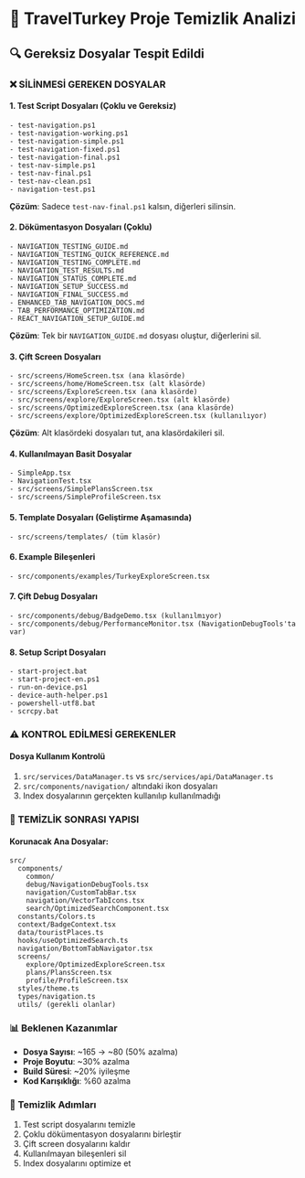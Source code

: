 # 🧹 TravelTurkey Proje Temizlik Analizi

## 🔍 Gereksiz Dosyalar Tespit Edildi

### ❌ SİLİNMESİ GEREKEN DOSYALAR

#### 1. Test Script Dosyaları (Çoklu ve Gereksiz)
```
- test-navigation.ps1
- test-navigation-working.ps1
- test-navigation-simple.ps1
- test-navigation-fixed.ps1
- test-navigation-final.ps1
- test-nav-simple.ps1
- test-nav-final.ps1
- test-nav-clean.ps1
- navigation-test.ps1
```
**Çözüm**: Sadece `test-nav-final.ps1` kalsın, diğerleri silinsin.

#### 2. Dökümentasyon Dosyaları (Çoklu)
```
- NAVIGATION_TESTING_GUIDE.md
- NAVIGATION_TESTING_QUICK_REFERENCE.md
- NAVIGATION_TESTING_COMPLETE.md
- NAVIGATION_TEST_RESULTS.md
- NAVIGATION_STATUS_COMPLETE.md
- NAVIGATION_SETUP_SUCCESS.md
- NAVIGATION_FINAL_SUCCESS.md
- ENHANCED_TAB_NAVIGATION_DOCS.md
- TAB_PERFORMANCE_OPTIMIZATION.md
- REACT_NAVIGATION_SETUP_GUIDE.md
```
**Çözüm**: Tek bir `NAVIGATION_GUIDE.md` dosyası oluştur, diğerlerini sil.

#### 3. Çift Screen Dosyaları
```
- src/screens/HomeScreen.tsx (ana klasörde)
- src/screens/home/HomeScreen.tsx (alt klasörde)
- src/screens/ExploreScreen.tsx (ana klasörde)
- src/screens/explore/ExploreScreen.tsx (alt klasörde)
- src/screens/OptimizedExploreScreen.tsx (ana klasörde)
- src/screens/explore/OptimizedExploreScreen.tsx (kullanılıyor)
```
**Çözüm**: Alt klasördeki dosyaları tut, ana klasördakileri sil.

#### 4. Kullanılmayan Basit Dosyalar
```
- SimpleApp.tsx
- NavigationTest.tsx
- src/screens/SimplePlansScreen.tsx
- src/screens/SimpleProfileScreen.tsx
```

#### 5. Template Dosyaları (Geliştirme Aşamasında)
```
- src/screens/templates/ (tüm klasör)
```

#### 6. Example Bileşenleri
```
- src/components/examples/TurkeyExploreScreen.tsx
```

#### 7. Çift Debug Dosyaları
```
- src/components/debug/BadgeDemo.tsx (kullanılmıyor)
- src/components/debug/PerformanceMonitor.tsx (NavigationDebugTools'ta var)
```

#### 8. Setup Script Dosyaları
```
- start-project.bat
- start-project-en.ps1
- run-on-device.ps1
- device-auth-helper.ps1
- powershell-utf8.bat
- scrcpy.bat
```

### ⚠️ KONTROL EDİLMESİ GEREKENLER

#### Dosya Kullanım Kontrolü
1. `src/services/DataManager.ts` vs `src/services/api/DataManager.ts`
2. `src/components/navigation/` altındaki ikon dosyaları
3. Index dosyalarının gerçekten kullanılıp kullanılmadığı

### 🚀 TEMİZLİK SONRASI YAPISI

#### Korunacak Ana Dosyalar:
```
src/
  components/
    common/
    debug/NavigationDebugTools.tsx
    navigation/CustomTabBar.tsx
    navigation/VectorTabIcons.tsx
    search/OptimizedSearchComponent.tsx
  constants/Colors.ts
  context/BadgeContext.tsx
  data/touristPlaces.ts
  hooks/useOptimizedSearch.ts
  navigation/BottomTabNavigator.tsx
  screens/
    explore/OptimizedExploreScreen.tsx
    plans/PlansScreen.tsx
    profile/ProfileScreen.tsx
  styles/theme.ts
  types/navigation.ts
  utils/ (gerekli olanlar)
```

### 📊 Beklenen Kazanımlar
- **Dosya Sayısı**: ~165 → ~80 (50% azalma)
- **Proje Boyutu**: ~30% azalma
- **Build Süresi**: ~20% iyileşme
- **Kod Karışıklığı**: %60 azalma

### 🔧 Temizlik Adımları
1. Test script dosyalarını temizle
2. Çoklu dökümentasyon dosyalarını birleştir
3. Çift screen dosyalarını kaldır
4. Kullanılmayan bileşenleri sil
5. Index dosyalarını optimize et
